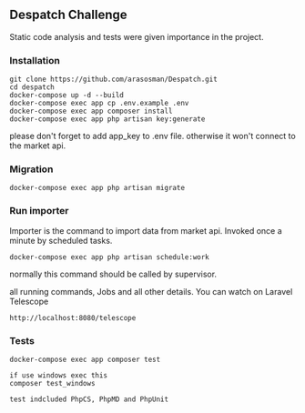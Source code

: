 ## Despatch Challenge

Static code analysis and tests were given importance in the project.


### Installation

    git clone https://github.com/arasosman/Despatch.git
	cd despatch
    docker-compose up -d --build
    docker-compose exec app cp .env.example .env
    docker-compose exec app composer install
    docker-compose exec app php artisan key:generate

please don't forget to add app_key to .env file. otherwise it won't connect to the market api.

### Migration

    docker-compose exec app php artisan migrate

### Run importer
Importer is the command to import data from market api. Invoked once a minute by scheduled tasks.

    docker-compose exec app php artisan schedule:work
normally this command should be called by supervisor.

all running commands, Jobs and all other details. You can watch on Laravel Telescope

    http://localhost:8080/telescope

### Tests

    docker-compose exec app composer test

    if use windows exec this 
    composer test_windows

    test indcluded PhpCS, PhpMD and PhpUnit